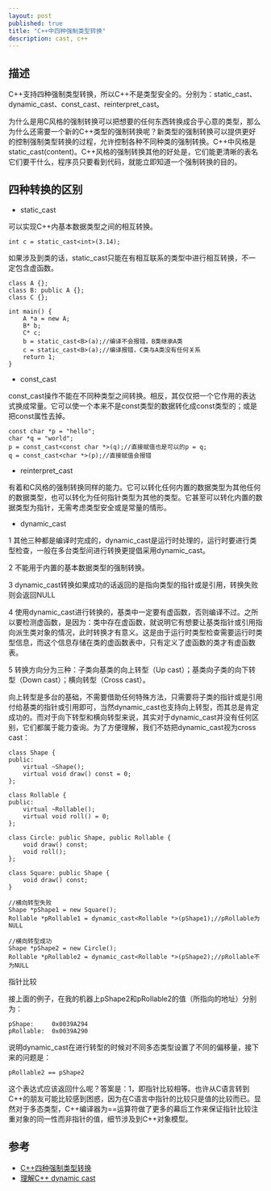 ```yaml
---
layout: post
published: true
title: "C++中四种强制类型转换"
description: cast, c++
---
```

## 描述

C++支持四种强制类型转换，所以C++不是类型安全的。分别为：static_cast、dynamic_cast、const_cast、reinterpret_cast。

为什么是用C风格的强制转换可以把想要的任何东西转换成合乎心意的类型，那么为什么还需要一个新的C++类型的强制转换呢？新类型的强制转换可以提供更好的控制强制类型转换的过程，允许控制各种不同种类的强制转换。C++中风格是static_cast<type>(content)。C++风格的强制转换其他的好处是，它们能更清晰的表名它们要干什么，程序员只要看到代码，就能立即知道一个强制转换的目的。

## 四种转换的区别

- static_cast

可以实现C++内基本数据类型之间的相互转换。

```
int c = static_cast<int>(3.14);
```

如果涉及到类的话，static_cast只能在有相互联系的类型中进行相互转换，不一定包含虚函数。

```
class A {};
class B: public A {};
class C {};

int main() {
	A *a = new A;
	B* b;
	C* c;
	b = static_cast<B>(a);//编译不会报错，B类继承A类
	c = static_cast<B>(a);//编译报错，C类与A类没有任何关系
	return 1;
}
```

- const_cast

const_cast操作不能在不同种类型之间转换。相反，其仅仅把一个它作用的表达式换成常量。它可以使一个本来不是const类型的数据转化成const类型的；或是把const属性去掉。

```
const char *p = "hello";
char *q = "world";
p = const_cast<const char *>(q);//直接赋值也是可以的p = q;
q = const_cast<char *>(p);//直接赋值会报错
```

- reinterpret_cast

有着和C风格的强制转换同样的能力。它可以转化任何内置的数据类型为其他任何的数据类型，也可以转化为任何指针类型为其他的类型。它甚至可以转化内置的数据类型为指针，无需考虑类型安全或是常量的情形。

- dynamic_cast

1 其他三种都是编译时完成的，dynamic_cast是运行时处理的，运行时要进行类型检查，一般在多台类型间进行转换更提倡采用dynamic_cast。

2 不能用于内置的基本数据类型的强制转换。

3 dynamic_cast转换如果成功的话返回的是指向类型的指针或是引用，转换失败则会返回NULL

4 使用dynamic_cast进行转换的，基类中一定要有虚函数，否则编译不过。之所以要检测虚函数，是因为：类中存在虚函数，就说明它有想要让基类指针或引用指向派生类对象的情况，此时转换才有意义。这是由于运行时类型检查需要运行时类型信息，而这个信息存储在类的虚函数表中，只有定义了虚函数的类才有虚函数表。

5 转换方向分为三种：子类向基类的向上转型（Up cast）；基类向子类的向下转型（Down cast）；横向转型（Cross cast）。

向上转型是多台的基础，不需要借助任何特殊方法，只需要将子类的指针或是引用付给基类的指针或引用即可，当然dynamic_cast也支持向上转型，而其总是肯定成功的。而对于向下转型和横向转型来说，其实对于dynamic_cast并没有任何区别，它们都属于能力查询。为了方便理解，我们不妨把dynamic_cast视为cross cast：

```
class Shape {
public:
	virtual ~Shape();
	virtual void draw() const = 0;
};

class Rollable {
public:
	virtual ~Rollable();
	virtual void roll() = 0;
};

class Circle: public Shape, public Rollable {
	void draw() const;
	void roll();
};

class Square: public Shape {
	void draw() const;
}

//横向转型失败
Shape *pShape1 = new Square();
Rollable *pRollable1 = dynamic_cast<Rollable *>(pShape1);//pRollable为NULL

//横向转型成功
Shape *pShape2 = new Circle();
Rollable *pRollable2 = dynamic_cast<Rollable *>(pShape2);//pRollable不为NULL
```

指针比较

接上面的例子，在我的机器上pShape2和pRollable2的值（所指向的地址）分别为：

```
pShape:     0x0039A294
pRollable:  0x0039A290
```

说明dynamic_cast在进行转型的时候对不同多态类型设置了不同的偏移量，接下来的问题是：

```
pRollable2 == pShape2
```

这个表达式应该返回什么呢？答案是：1，即指针比较相等。也许从C语言转到C++的朋友可能比较感到困惑，因为在C语言中指针的比较只是值的比较而已。显然对于多态类型，C++编译器为==运算符做了更多的幕后工作来保证指针比较注重对象的同一性而非指针的值，细节涉及到C++对象模型。

## 参考
- [C++四种强制类型转换](https://www.cnblogs.com/alexqdh/archive/2011/06/09/2075713.html)
- [理解C++ dynamic cast](https://www.cnblogs.com/weidagang2046/archive/2010/04/10/1709226.html)
